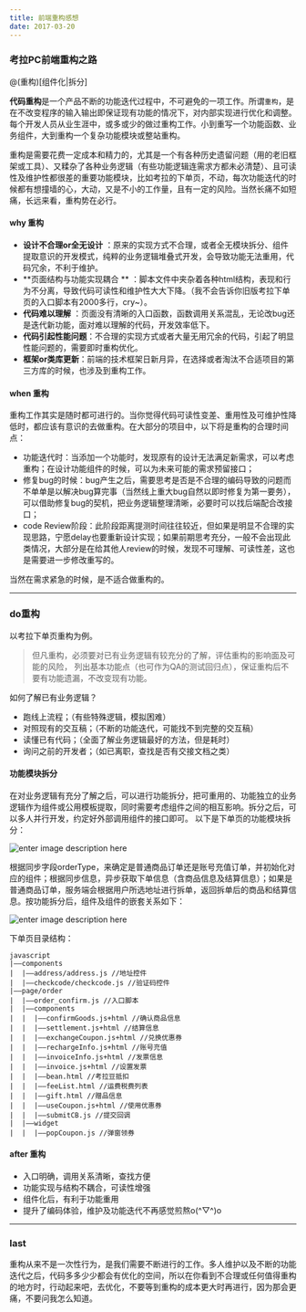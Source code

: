 ```yaml
---
title: 前端重构感想
date: 2017-03-20
---
```


### 考拉PC前端重构之路

@(重构)[组件化|拆分]

<!-- more -->

**代码重构**是一个产品不断的功能迭代过程中，不可避免的一项工作。所谓`重构`，是在不改变程序的输入输出即保证现有功能的情况下，对内部实现进行优化和调整。 每个开发人员从业生涯中，或多或少的做过重构工作。小到重写一个功能函数、业务组件，大到重构一个复杂功能模块或整站重构。

重构是需要花费一定成本和精力的，尤其是一个有各种历史遗留问题（用的老旧框架或工具）、又糅杂了各种业务逻辑（有些功能逻辑连需求方都未必清楚）、且可读性及维护性都很差的重要功能模块，比如考拉的下单页，不动，每次功能迭代的时候都有想撞墙的心，大动，又是不小的工作量，且有一定的风险。当然长痛不如短痛，长远来看，重构势在必行。

#### why 重构

- **设计不合理or全无设计** ：原来的实现方式不合理，或者全无模块拆分、组件提取意识的开发模式，纯粹的业务逻辑堆叠式开发，会导致功能无法重用，代码冗余，不利于维护。
- **页面结构与功能实现耦合 ** ：脚本文件中夹杂着各种html结构，表现和行为不分离，导致代码可读性和维护性大大下降。（我不会告诉你旧版考拉下单页的入口脚本有2000多行，cry~）。
- **代码难以理解** ：页面没有清晰的入口函数，函数调用关系混乱，无论改bug还是迭代新功能，面对难以理解的代码，开发效率低下。
- **代码引起性能问题**：不合理的实现方式或者大量无用冗余的代码，引起了明显性能问题的，需要即时重构优化。
- **框架or类库更新**：前端的技术框架日新月异，在选择或者淘汰不合适项目的第三方库的时候，也涉及到重构工作。

#### when 重构
重构工作其实是随时都可进行的。当你觉得代码可读性变差、重用性及可维护性降低时，都应该有意识的去做重构。在大部分的项目中，以下将是重构的合理时间点：
- 功能迭代时：当添加一个功能时，发现原有的设计无法满足新需求，可以考虑重构；在设计功能组件的时候，可以为未来可能的需求预留接口；
- 修复bug的时候：bug产生之后，需要思考是否是不合理的编码导致的问题而不单单是以解决bug算完事（当然线上重大bug自然以即时修复为第一要务），可以借助修复bug的契机，把业务逻辑整理清晰，必要时可以找后端配合改接口；
- code Review阶段：此阶段距离提测时间往往较近，但如果是明显不合理的实现思路，宁愿delay也要重新设计实现；如果前期思考充分，一般不会出现此类情况，大部分是在给其他人review的时候，发现不可理解、可读性差，这也是需要进一步修改重写的。

当然在需求紧急的时候，是不适合做重构的。

-------------------

### do重构
以考拉下单页重构为例。
> 但凡重构，必须要对已有业务逻辑有较充分的了解，评估重构的影响面及可能的风险， 列出基本功能点（也可作为QA的测试回归点），保证重构后不要有功能遗漏，不改变现有功能。

如何了解已有业务逻辑？
- 跑线上流程；（有些特殊逻辑，模拟困难）
- 对照现有的交互稿；（不断的功能迭代，可能找不到完整的交互稿）
- 读懂已有代码；（全面了解业务逻辑最好的方法，但是耗时）
- 询问之前的开发者；（如已离职，查找是否有交接文档之类）

#### 功能模块拆分
在对业务逻辑有充分了解之后，可以进行功能拆分，把可重用的、功能独立的业务逻辑作为组件或公用模板提取，同时需要考虑组件之间的相互影响。拆分之后，可以多人并行开发，约定好外部调用组件的接口即可。
以下是下单页的功能模块拆分：

![enter image description here](http://haitao.nos.netease.com/1a83c8ce-9c35-4e2f-8de0-7171c436b0c1.jpg)

根据同步字段orderType，来确定是普通商品订单还是账号充值订单，并初始化对应的组件；根据同步信息，异步获取下单信息（含商品信息及结算信息）；如果是普通商品订单，服务端会根据用户所选地址进行拆单，返回拆单后的商品和结算信息。按功能拆分后，组件及组件的嵌套关系如下：

![enter image description here](http://haitao.nos.netease.com/38036660-6e61-4ea0-81aa-58a05d12ffd2.jpg)

下单页目录结构：

	javascript
	|——components
	|  |——address/address.js //地址控件
	|  |——checkcode/checkcode.js //验证码控件	
	|——page/order
	|  |——order_confirm.js //入口脚本
	|  |——components
	|  |  |——confirmGoods.js+html //确认商品信息
	|  |  |——settlement.js+html //结算信息
	|  |  |——exchangeCoupon.js+html //兑换优惠券
	|  |  |——rechargeInfo.js+html //账号充值
	|  |  |——invoiceInfo.js+html //发票信息
	|  |  |——invoice.js+html //设置发票
	|  |  |——bean.html //考拉豆抵扣
	|  |  |——feeList.html //运费税费列表
	|  |  |——gift.html //赠品信息
	|  |  |——useCoupon.js+html //使用优惠券
	|  |  |——submitCB.js //提交回调
	|  |——widget
	|  |  |——popCoupon.js //弹窗领券

#### after 重构
- 入口明确，调用关系清晰，查找方便
- 功能实现与结构不耦合，可读性增强
- 组件化后，有利于功能重用
- 提升了编码体验，维护及功能迭代不再感觉煎熬o(^▽^)o

----------
### last
重构从来不是一次性行为，是我们需要不断进行的工作。多人维护以及不断的功能迭代之后，代码多多少少都会有优化的空间，所以在你看到不合理或任何值得重构的地方时，行动起来吧，去优化，不要等到重构的成本更大时再进行，因为那会更痛，不要问我怎么知道。 
